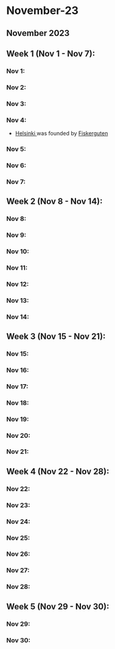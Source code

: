 # November-23

## November 2023

## Week 1 (Nov 1 - Nov 7):

### Nov 1:

### Nov 2:

### Nov 3:

### Nov 4:

* [Helsinki ](../the-world/towns/helsinki.md)was founded by [Fiskerguten](../the-world/players/fiskerguten.md)

### Nov 5:

### Nov 6:

### Nov 7:

## Week 2 (Nov 8 - Nov 14):

### Nov 8:

### Nov 9:

### Nov 10:

### Nov 11:

### Nov 12:

### Nov 13:

### Nov 14:

## Week 3 (Nov 15 - Nov 21):

### Nov 15:

### Nov 16:

### Nov 17:

### Nov 18:

### Nov 19:

### Nov 20:

### Nov 21:

## Week 4 (Nov 22 - Nov 28):

### Nov 22:

### Nov 23:

### Nov 24:

### Nov 25:

### Nov 26:

### Nov 27:

### Nov 28:

## Week 5 (Nov 29 - Nov 30):

### Nov 29:

### Nov 30:
